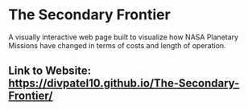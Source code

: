 # The Secondary Frontier
A visually interactive web page built to visualize how NASA Planetary Missions have changed in terms of costs and length of operation.

## Link to Website: https://divpatel10.github.io/The-Secondary-Frontier/
